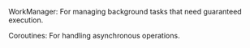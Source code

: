 WorkManager: For managing background tasks that need guaranteed execution.

Coroutines: For handling asynchronous operations.

